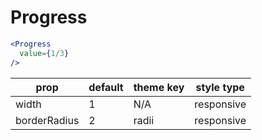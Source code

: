 # Progress

```.jsx
<Progress
  value={1/3}
/>
```

prop | default | theme key | style type
---|---|---|---
width | 1 | N/A | responsive
borderRadius | 2 | radii | responsive